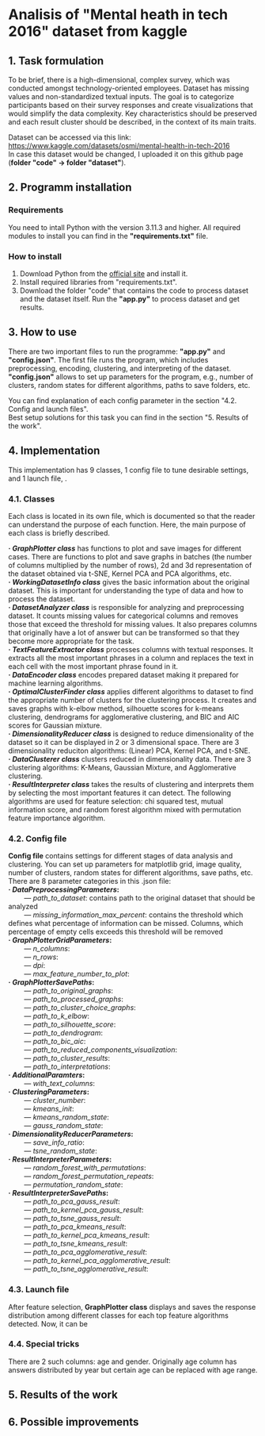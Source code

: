 # Analisis of "Mental heath in tech 2016" dataset from kaggle

## 1. Task formulation
To be brief, there is a high-dimensional, complex survey, which was conducted amongst technology-oriented employees. Dataset has missing values and non-standardized textual inputs. The goal is to categorize participants based on their survey responses and create visualizations that would simplify the data complexity. Key characteristics should be preserved and each result cluster should be described, in the context of its main traits.

Dataset can be accessed via this link: https://www.kaggle.com/datasets/osmi/mental-health-in-tech-2016  
In case this dataset would be changed, I uploaded it on this github page (**folder "code" -> folder "dataset"**).  
## 2. Programm installation
### Requirements 
You need to intall Python with the version 3.11.3 and higher. All required modules to install you can find in the **"requirements.txt"** file.

### How to install
1. Download Python from the [official site](https://www.python.org/downloads/) and install it.  
2. Install required libraries from "requirements.txt".  
3. Download the folder "code" that contains the code to process dataset and the dataset itself. Run the **"app.py"** to process dataset and get results.  

## 3. How to use
There are two important files to run the programme: **"app.py"** and **"config.json"**. The first file runs the program, which includes preprocessing, encoding, clustering, and interpreting of the dataset. **"config.json"** allows to set up parameters for the program, e.g., number of clusters, random states for different algorithms, paths to save folders, etc.  

You can find explanation of each config parameter in the section "4.2. Config and launch files".  
Best setup solutions for this task you can find in the section "5. Results of the work".  

## 4. Implementation
This implementation has 9 classes, 1 config file to tune desirable settings, and 1 launch file, .
### 4.1. Classes
Each class is located in its own file, which is documented so that the reader can understand the purpose of each function. Here, the main purpose of each class is briefly described.

**· _GraphPlotter class_** has functions to plot and save images for different cases. There are functions to plot and save graphs in batches (the number of columns multiplied by the number of rows), 2d and 3d representation of the dataset obtained via t-SNE, Kernel PCA and PCA algorithms, etc.  
**· _WorkingDatasetInfo class_** gives the basic information about the original dataset. This is important for understanding the type of data and how to process the dataset.  
**· _DatasetAnalyzer class_** is responsible for analyzing and preprocessing dataset. It counts missing values for categorical columns and removes those that exceed the threshold for missing values. It also prepares columns that originally have a lot of answer but can be transformed so that they become more appropriate for the task.  
**· _TextFeatureExtractor class_** processes columns with textual responses. It extracts all the most important phrases in a column and replaces the text in each cell with the most important phrase found in it.  
**· _DataEncoder class_** encodes prepared dataset making it prepared for machine learning algorithms.  
**· _OptimalClusterFinder class_** applies different algorithms to dataset to find the appropriate number of clusters for the clustering process. It creates and saves graphs with k-elbow method, silhouette scores for k-means clustering, dendrograms for agglomerative clustering, and BIC and AIC scores for Gaussian mixture.  
**· _DimensionalityReducer class_** is designed to reduce dimensionality of the dataset so it can be displayed in 2 or 3 dimensional space. There are 3 dimensionality reduciton algorithms: (Linear) PCA, Kernel PCA, and t-SNE.  
**· _DataClusterer class_** clusters reduced in dimensionality data. There are 3 clustering algorithms: K-Means, Gaussian Mixture, and Agglomerative clustering.  
**· _ResultInterpreter class_** takes the results of clustering and interprets them by selecting the most important features it can detect. The following algorithms are used for feature selection: chi squared test, mutual information score, and random forest algorithm mixed with permutation feature importance algorithm.  

### 4.2. Config file
**Config file** contains settings for different stages of data analysis and clustering. You can set up parameters for matplotlib grid, image quality, number of clusters, random states for different algorithms, save paths, etc. There are 8 parameter categories in this .json file:  
**· _DataPreprocessingParameters_:**  
&emsp;&emsp; — _path_to_dataset_: contains path to the original dataset that should be analyzed  
&emsp;&emsp; — _missing_information_max_percent_: contains the threshold which defines what percentage of information can be missed. Columns, which percentage of empty cells exceeds this threshold will be removed  
**· _GraphPlotterGridParameters_:**  
&emsp;&emsp; — _n_columns_:  
&emsp;&emsp; — _n_rows_:  
&emsp;&emsp; — _dpi_:  
&emsp;&emsp; — _max_feature_number_to_plot_:  
**· _GraphPlotterSavePaths_:**  
&emsp;&emsp; — _path_to_original_graphs_:  
&emsp;&emsp; — _path_to_processed_graphs_:  
&emsp;&emsp; — _path_to_cluster_choice_graphs_:  
&emsp;&emsp; — _path_to_k_elbow_:  
&emsp;&emsp; — _path_to_silhouette_score_:  
&emsp;&emsp; — _path_to_dendrogram_:  
&emsp;&emsp; — _path_to_bic_aic_:  
&emsp;&emsp; — _path_to_reduced_components_visualization_:  
&emsp;&emsp; — _path_to_cluster_results_:  
&emsp;&emsp; — _path_to_interpretations_:  
**· _AdditionalParamters_:**  
&emsp;&emsp; — _with_text_columns_:  
**· _ClusteringParameters_:**  
&emsp;&emsp; — _cluster_number_:  
&emsp;&emsp; — _kmeans_init_:  
&emsp;&emsp; — _kmeans_random_state_:  
&emsp;&emsp; — _gauss_random_state_:  
**· _DimensionalityReducerParameters_:**  
&emsp;&emsp; — _save_info_ratio_:  
&emsp;&emsp; — _tsne_random_state_:  
**· _ResultInterpreterParameters_:**  
&emsp;&emsp; — _random_forest_with_permutations_:  
&emsp;&emsp; — _random_forest_permutation_repeats_:  
&emsp;&emsp; — _permutation_random_state_:  
**· _ResultInterpreterSavePaths_:**  
&emsp;&emsp; — _path_to_pca_gauss_result_:  
&emsp;&emsp; — _path_to_kernel_pca_gauss_result_:  
&emsp;&emsp; — _path_to_tsne_gauss_result_:  
&emsp;&emsp; — _path_to_pca_kmeans_result_:  
&emsp;&emsp; — _path_to_kernel_pca_kmeans_result_:  
&emsp;&emsp; — _path_to_tsne_kmeans_result_:  
&emsp;&emsp; — _path_to_pca_agglomerative_result_:  
&emsp;&emsp; — _path_to_kernel_pca_agglomerative_result_:  
&emsp;&emsp; — _path_to_tsne_agglomerative_result_:  

### 4.3. Launch file
After feature selection, **GraphPlotter class** displays and saves the response distribution among different classes for each top feature algorithms detected. Now, it can be 

### 4.4. Special tricks
There are 2 such columns: age and gender. Originally age column has answers distributed by year but certain age can be replaced with age range. 

## 5. Results of the work

## 6. Possible improvements
